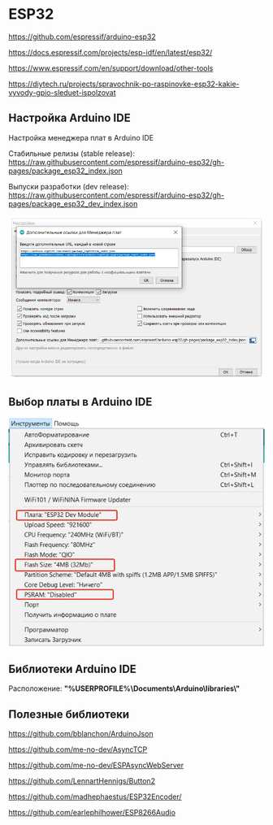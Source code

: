 # ESP32

https://github.com/espressif/arduino-esp32

https://docs.espressif.com/projects/esp-idf/en/latest/esp32/

https://www.espressif.com/en/support/download/other-tools

https://diytech.ru/projects/spravochnik-po-raspinovke-esp32-kakie-vyvody-gpio-sleduet-ispolzovat


## Настройка Arduino IDE
Настройка менеджера плат в Arduino IDE

Стабильные релизы (stable release): https://raw.githubusercontent.com/espressif/arduino-esp32/gh-pages/package_esp32_index.json

Выпуски разработки (dev release):  https://raw.githubusercontent.com/espressif/arduino-esp32/gh-pages/package_esp32_dev_index.json

![setting](./images/setting.png "Настройки")

## Выбор платы в Arduino IDE
![menu](./images/menu.png "menu")

## Библиотеки Arduino IDE
Расположение: **"%USERPROFILE%\\Documents\\Arduino\\libraries\\"**

## Полезные библиотеки
https://github.com/bblanchon/ArduinoJson

https://github.com/me-no-dev/AsyncTCP

https://github.com/me-no-dev/ESPAsyncWebServer

https://github.com/LennartHennigs/Button2

https://github.com/madhephaestus/ESP32Encoder/

https://github.com/earlephilhower/ESP8266Audio

